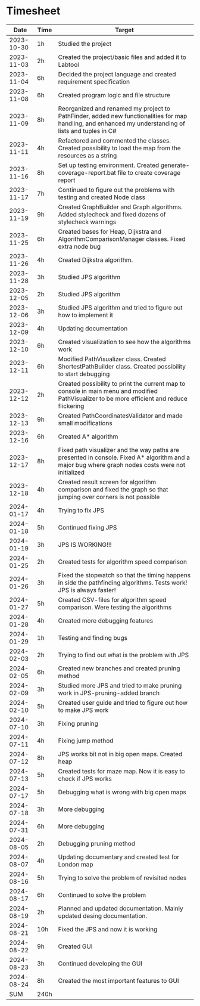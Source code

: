 # Timesheet

Date       | Time | Target |
-----------|------|--------|
2023-10-30 | 1h	  | Studied the project |
2023-11-03 | 2h   | Created the project/basic files and added it to Labtool |
2023-11-04 | 6h   | Decided the project language and created requirement specification |
2023-11-08 | 6h	  | Created program logic and file structure |
2023-11-09 | 8h   | Reorganized and renamed my project to PathFinder, added new functionalities for map handling, and enhanced my understanding of lists and tuples in C# |
2023-11-11 | 4h   | Refactored and commented the classes. Created possibility to load the map from the resources as a string |
2023-11-16 | 8h	  | Set up testing environment. Created generate-coverage-report.bat file to create coverage report |
2023-11-17 | 7h | Continued to figure out the problems with testing and created Node class |
2023-11-19 | 9h | Created GraphBuilder and Graph algorithms. Added stylecheck and fixed dozens of stylecheck warnings |
2023-11-25 | 6h | Created bases for Heap, Dijkstra and AlgorithmComparisonManager classes. Fixed extra node bug |
2023-11-26 | 4h | Created Dijkstra algorithm. |
2023-11-28 | 3h | Studied JPS algorithm |
2023-12-05 | 2h | Studied JPS algorithm |
2023-12-06 | 3h | Studied JPS algorithm and tried to figure out how to implement it |
2023-12-09 | 4h | Updating documentation |
2023-12-10 | 6h | Created visualization to see how the algorithms work |
2023-12-11 | 6h | Modified PathVisualizer class. Created ShortestPathBuilder class. Created possibility to start debugging |
2023-12-12 | 2h | Created possibility to print the current map to console in main menu and modified PathVisualizer to be more efficient and reduce flickering |
2023-12-13 | 9h | Created PathCoordinatesValidator and made small modifications |
2023-12-16 | 6h | Created A* algorithm |
2023-12-17 | 8h | Fixed path visualizer and the way paths are presented in console. Fixed A* algorithm and a major bug where graph nodes costs were not initialized |
2023-12-18 | 4h | Created result screen for algorithm comparison and fixed the graph so that jumping over corners is not possible |
2024-01-17 | 4h | Trying to fix JPS |
2024-01-18 | 5h | Continued fixing JPS |
2024-01-19 | 3h | JPS IS WORKING!!! |
2024-01-25 | 2h | Created tests for algorithm speed comparison |
2024-01-26 | 3h | Fixed the stopwatch so that the timing happens in side the pathfinding algorithms. Tests work! JPS is always faster! |
2024-01-27 | 5h | Created CSV-files for algorithm speed comparison. Were testing the algorithms |
2024-01-28 | 4h | Created more debugging features |
2024-01-29 | 1h | Testing and finding bugs |
2024-02-03 | 2h | Trying to find out what is the problem with JPS |
2024-02-05 | 6h | Created new branches and created pruning method |
2024-02-09 | 3h | Studied more JPS and tried to make pruning work in JPS-pruning-added branch |
2024-02-10 | 5h | Created user guide and tried to figure out how to make JPS work |
2024-07-10 | 3h | Fixing pruning |
2024-07-11 | 4h | Fixing jump method |
2024-07-12 | 8h | JPS works bit not in big open maps. Created heap |
2024-07-13 | 5h | Created tests for maze map. Now it is easy to check if JPS works |
2024-07-17 | 5h | Debugging what is wrong with big open maps |
2024-07-18 | 3h | More debugging |
2024-07-31 | 6h | More debugging |
2024-08-05 | 2h | Debugging pruning method |
2024-08-07 | 4h | Updating documentary and created test for London map |
2024-08-16 | 5h | Trying to solve the problem of revisited nodes |
2024-08-17 | 6h | Continued to solve the problem |
2024-08-19 | 2h | Planned and updated documentation. Mainly updated desing documentation. |
2024-08-21 | 10h |Fixed the JPS and now it is working |
2024-08-22 | 9h | Created GUI |
2024-08-23 | 3h | Continued developing the GUI |
2024-08-24 | 8h | Created the most important features to GUI |
SUM | 240h | |